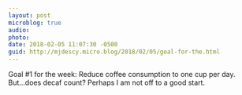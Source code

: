 ```yaml
---
layout: post
microblog: true
audio: 
photo: 
date: 2018-02-05 11:07:30 -0500
guid: http://mjdescy.micro.blog/2018/02/05/goal-for-the.html
---
```

Goal #1 for the week: Reduce coffee consumption to one cup per day. But...does decaf count? Perhaps I am not off to a good start.

